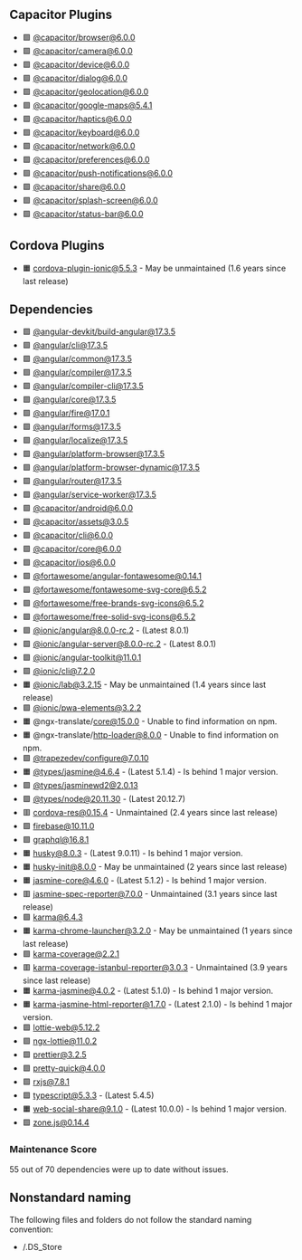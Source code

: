 ## Capacitor Plugins

- 🟩 [@capacitor/browser@6.0.0](https://github.com/ionic-team/capacitor-plugins.git)
- 🟩 [@capacitor/camera@6.0.0](https://github.com/ionic-team/capacitor-plugins.git)
- 🟩 [@capacitor/device@6.0.0](https://github.com/ionic-team/capacitor-plugins.git)
- 🟩 [@capacitor/dialog@6.0.0](https://github.com/ionic-team/capacitor-plugins.git)
- 🟩 [@capacitor/geolocation@6.0.0](https://github.com/ionic-team/capacitor-plugins.git)
- 🟩 [@capacitor/google-maps@5.4.1](https://github.com/ionic-team/capacitor-plugins.git)
- 🟩 [@capacitor/haptics@6.0.0](https://github.com/ionic-team/capacitor-plugins.git)
- 🟩 [@capacitor/keyboard@6.0.0](https://github.com/ionic-team/capacitor-plugins.git)
- 🟩 [@capacitor/network@6.0.0](https://github.com/ionic-team/capacitor-plugins.git)
- 🟩 [@capacitor/preferences@6.0.0](https://github.com/ionic-team/capacitor-plugins.git)
- 🟩 [@capacitor/push-notifications@6.0.0](https://github.com/ionic-team/capacitor-plugins.git)
- 🟩 [@capacitor/share@6.0.0](https://github.com/ionic-team/capacitor-plugins.git)
- 🟩 [@capacitor/splash-screen@6.0.0](https://github.com/ionic-team/capacitor-plugins.git)
- 🟩 [@capacitor/status-bar@6.0.0](https://github.com/ionic-team/capacitor-plugins.git)
## Cordova Plugins

- 🟧 [cordova-plugin-ionic@5.5.3](https://github.com/ionic-team/cordova-plugin-ionic.git) - May be unmaintained (1.6 years since last release)
## Dependencies

- 🟩 [@angular-devkit/build-angular@17.3.5](https://github.com/angular/angular-cli.git)
- 🟩 [@angular/cli@17.3.5](https://github.com/angular/angular-cli.git)
- 🟩 [@angular/common@17.3.5](https://github.com/angular/angular.git)
- 🟩 [@angular/compiler@17.3.5](https://github.com/angular/angular.git)
- 🟩 [@angular/compiler-cli@17.3.5](https://github.com/angular/angular.git)
- 🟩 [@angular/core@17.3.5](https://github.com/angular/angular.git)
- 🟩 [@angular/fire@17.0.1](https://github.com/angular/angularfire.git)
- 🟩 [@angular/forms@17.3.5](https://github.com/angular/angular.git)
- 🟩 [@angular/localize@17.3.5](https://github.com/angular/angular.git)
- 🟩 [@angular/platform-browser@17.3.5](https://github.com/angular/angular.git)
- 🟩 [@angular/platform-browser-dynamic@17.3.5](https://github.com/angular/angular.git)
- 🟩 [@angular/router@17.3.5](https://github.com/angular/angular.git)
- 🟩 [@angular/service-worker@17.3.5](https://github.com/angular/angular.git)
- 🟩 [@capacitor/android@6.0.0](https://github.com/ionic-team/capacitor.git)
- 🟩 [@capacitor/assets@3.0.5](https://github.com/ionic-team/capacitor-assets.git)
- 🟩 [@capacitor/cli@6.0.0](https://github.com/ionic-team/capacitor.git)
- 🟩 [@capacitor/core@6.0.0](https://github.com/ionic-team/capacitor.git)
- 🟩 [@capacitor/ios@6.0.0](https://github.com/ionic-team/capacitor.git)
- 🟩 [@fortawesome/angular-fontawesome@0.14.1](https://github.com/FortAwesome/angular-fontawesome.git)
- 🟩 [@fortawesome/fontawesome-svg-core@6.5.2](https://github.com/FortAwesome/Font-Awesome.git)
- 🟩 [@fortawesome/free-brands-svg-icons@6.5.2](https://github.com/FortAwesome/Font-Awesome.git)
- 🟩 [@fortawesome/free-solid-svg-icons@6.5.2](https://github.com/FortAwesome/Font-Awesome.git)
- 🟩 [@ionic/angular@8.0.0-rc.2](https://github.com/ionic-team/ionic-framework.git) - (Latest 8.0.1)
- 🟩 [@ionic/angular-server@8.0.0-rc.2](https://github.com/ionic-team/ionic-framework.git) - (Latest 8.0.1)
- 🟩 [@ionic/angular-toolkit@11.0.1](https://github.com/ionic-team/angular-toolkit.git)
- 🟩 [@ionic/cli@7.2.0](https://github.com/ionic-team/ionic-cli.git)
- 🟧 [@ionic/lab@3.2.15](https://github.com/ionic-team/ionic-cli.git) - May be unmaintained (1.4 years since last release)
- 🟩 [@ionic/pwa-elements@3.2.2](https://github.com/ionic-team/ionic-pwa-elements.git)
- 🟧 @ngx-translate/core@15.0.0 - Unable to find information on npm.
- 🟧 @ngx-translate/http-loader@8.0.0 - Unable to find information on npm.
- 🟩 [@trapezedev/configure@7.0.10](https://github.com/ionic-team/capacitor-configure.git)
- 🟧 [@types/jasmine@4.6.4](https://github.com/DefinitelyTyped/DefinitelyTyped.git) - (Latest 5.1.4) - Is behind 1 major version.
- 🟩 [@types/jasminewd2@2.0.13](https://github.com/DefinitelyTyped/DefinitelyTyped.git)
- 🟩 [@types/node@20.11.30](https://github.com/DefinitelyTyped/DefinitelyTyped.git) - (Latest 20.12.7)
- 🟥 [cordova-res@0.15.4](https://github.com/ionic-team/cordova-res.git) - Unmaintained (2.4 years since last release)
- 🟩 [firebase@10.11.0](https://github.com/firebase/firebase-js-sdk.git)
- 🟩 [graphql@16.8.1](https://github.com/graphql/graphql-js.git)
- 🟧 [husky@8.0.3](https://github.com/typicode/husky.git) - (Latest 9.0.11) - Is behind 1 major version.
- 🟧 [husky-init@8.0.0](https://github.com/typicode/husky-init.git) - May be unmaintained (2 years since last release)
- 🟧 [jasmine-core@4.6.0](https://github.com/jasmine/jasmine.git) - (Latest 5.1.2) - Is behind 1 major version.
- 🟥 [jasmine-spec-reporter@7.0.0](https://github.com/bcaudan/jasmine-spec-reporter.git) - Unmaintained (3.1 years since last release)
- 🟩 [karma@6.4.3](https://github.com/karma-runner/karma.git)
- 🟧 [karma-chrome-launcher@3.2.0](https://github.com/karma-runner/karma-chrome-launcher.git) - May be unmaintained (1 years since last release)
- 🟩 [karma-coverage@2.2.1](https://github.com/karma-runner/karma-coverage.git)
- 🟥 [karma-coverage-istanbul-reporter@3.0.3](https://github.com/mattlewis92/karma-coverage-istanbul-reporter.git) - Unmaintained (3.9 years since last release)
- 🟧 [karma-jasmine@4.0.2](https://github.com/karma-runner/karma-jasmine.git) - (Latest 5.1.0) - Is behind 1 major version.
- 🟧 [karma-jasmine-html-reporter@1.7.0](https://github.com/dfederm/karma-jasmine-html-reporter.git) - (Latest 2.1.0) - Is behind 1 major version.
- 🟩 [lottie-web@5.12.2](https://github.com/airbnb/lottie-web.git)
- 🟩 [ngx-lottie@11.0.2](https://github.com/ngx-lottie/ngx-lottie.git)
- 🟩 [prettier@3.2.5](https://github.com/prettier/prettier.git)
- 🟩 [pretty-quick@4.0.0](https://github.com/prettier/pretty-quick.git)
- 🟩 [rxjs@7.8.1](https://github.com/reactivex/rxjs.git)
- 🟩 [typescript@5.3.3](https://github.com/Microsoft/TypeScript.git) - (Latest 5.4.5)
- 🟧 [web-social-share@9.1.0](https://github.com/peterpeterparker/web-social-share.git) - (Latest 10.0.0) - Is behind 1 major version.
- 🟩 [zone.js@0.14.4](https://github.com/angular/angular.git)
### Maintenance Score
55 out of 70 dependencies were up to date without issues.



## Nonstandard naming
The following files and folders do not follow the standard naming convention:

- /.DS_Store
